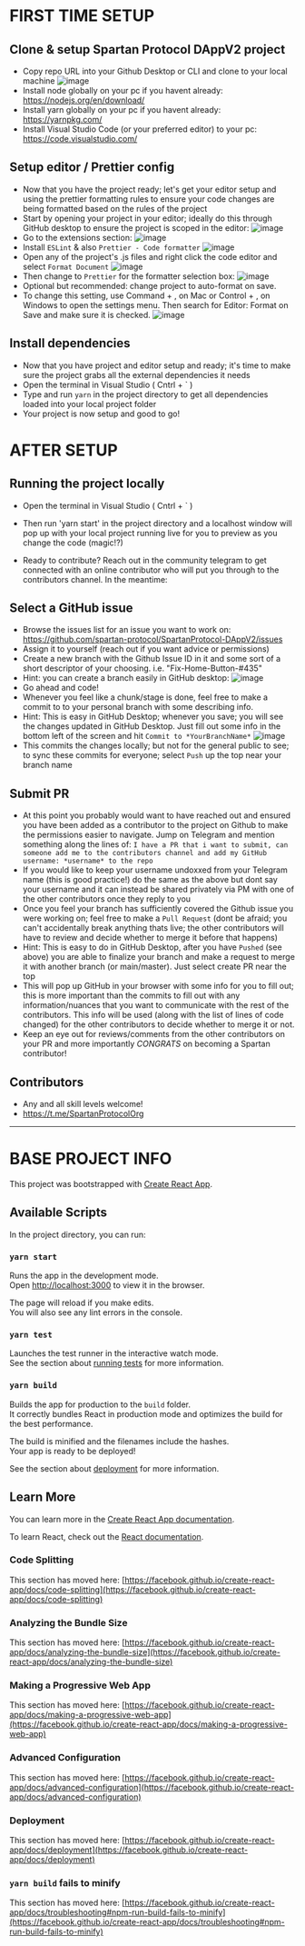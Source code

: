 # FIRST TIME SETUP

## Clone & setup Spartan Protocol DAppV2 project

- Copy repo URL into your Github Desktop or CLI and clone to your local machine
  ![image](https://user-images.githubusercontent.com/26967164/132610078-44392ce6-35eb-458a-9967-82913504979f.png)
- Install node globally on your pc if you havent already: https://nodejs.org/en/download/
- Install yarn globally on your pc if you havent already: https://yarnpkg.com/
- Install Visual Studio Code (or your preferred editor) to your pc: https://code.visualstudio.com/

## Setup editor / Prettier config

- Now that you have the project ready; let's get your editor setup and using the prettier formatting rules to ensure your code changes are being formatted based on the rules of the project
- Start by opening your project in your editor; ideally do this through GitHub desktop to ensure the project is scoped in the editor:
  ![image](https://user-images.githubusercontent.com/26967164/132611043-e2e99b9f-2ae1-4e33-b3f5-8244b265168a.png)
- Go to the extensions section:
  ![image](https://user-images.githubusercontent.com/26967164/132611270-89e9b10a-e75d-4ddd-b0e5-78e12ed1c417.png)
- Install `ESLint` & also `Prettier - Code formatter`
  ![image](https://user-images.githubusercontent.com/26967164/132611570-76ca2b7c-e2d9-41af-b052-c19cdd063367.png)
- Open any of the project's .js files and right click the code editor and select `Format Document`
  ![image](https://user-images.githubusercontent.com/26967164/132611698-a1daf1e7-ccdd-4c4b-979a-70e2a931c00b.png)
- Then change to `Prettier` for the formatter selection box:
  ![image](https://user-images.githubusercontent.com/26967164/132611784-e8a4c38d-7479-4945-91da-c6d63cd1e9fc.png)
- Optional but recommended: change project to auto-format on save.
- To change this setting, use Command + , on Mac or Control + , on Windows to open the settings menu. Then search for Editor: Format on Save and make sure it is checked.
  ![image](https://user-images.githubusercontent.com/26967164/132611941-5ed1874e-3dfa-43a3-a993-1508f0fe313b.png)

## Install dependencies

- Now that you have project and editor setup and ready; it's time to make sure the project grabs all the external dependencies it needs
- Open the terminal in Visual Studio ( Cntrl + ` )
- Type and run `yarn` in the project directory to get all dependencies loaded into your local project folder
- Your project is now setup and good to go!

# AFTER SETUP

## Running the project locally

- Open the terminal in Visual Studio ( Cntrl + ` )
- Then run 'yarn start' in the project directory and a localhost window will pop up with your local project running live for you to preview as you change the code (magic!?)

- Ready to contribute? Reach out in the community telegram to get connected with an online contributor who will put you through to the contributors channel. In the meantime:

## Select a GitHub issue

- Browse the issues list for an issue you want to work on: https://github.com/spartan-protocol/SpartanProtocol-DAppV2/issues
- Assign it to yourself (reach out if you want advice or permissions)
- Create a new branch with the Github Issue ID in it and some sort of a short descriptor of your choosing. i.e. "Fix-Home-Button-#435"
- Hint: you can create a branch easily in GitHub desktop:
  ![image](https://user-images.githubusercontent.com/26967164/132612388-97a7ebf2-50fc-4a9a-bade-9316e38182d2.png)
- Go ahead and code!
- Whenever you feel like a chunk/stage is done, feel free to make a commit to to your personal branch with some describing info.
- Hint: This is easy in GitHub Desktop; whenever you save; you will see the changes updated in GitHub Desktop. Just fill out some info in the bottom left of the screen and hit `Commit to *YourBranchName*`
  ![image](https://user-images.githubusercontent.com/26967164/132612853-86d064fd-c8e8-4c89-93bf-82eae65f2301.png)
- This commits the changes locally; but not for the general public to see; to sync these commits for everyone; select `Push` up the top near your branch name

## Submit PR

- At this point you probably would want to have reached out and ensured you have been added as a contributor to the project on Github to make the permissions easier to navigate. Jump on Telegram and mention something along the lines of: `I have a PR that i want to submit, can someone add me to the contributors channel and add my GitHub username: *username* to the repo`
- If you would like to keep your username undoxxed from your Telegram name (this is good practice!) do the same as the above but dont say your username and it can instead be shared privately via PM with one of the other contributors once they reply to you
- Once you feel your branch has sufficiently covered the Github issue you were working on; feel free to make a `Pull Request` (dont be afraid; you can't accidentally break anything thats live; the other contributors will have to review and decide whether to merge it before that happens)
- Hint: This is easy to do in GitHub Desktop, after you have `Pushed` (see above) you are able to finalize your branch and make a request to merge it with another branch (or main/master). Just select create PR near the top
- This will pop up GitHub in your browser with some info for you to fill out; this is more important than the commits to fill out with any information/nuances that you want to communicate with the rest of the contributors. This info will be used (along with the list of lines of code changed) for the other contributors to decide whether to merge it or not.
- Keep an eye out for reviews/comments from the other contributors on your PR and more importantly _CONGRATS_ on becoming a Spartan contributor!

## Contributors

- Any and all skill levels welcome!
- https://t.me/SpartanProtocolOrg

---

# BASE PROJECT INFO

This project was bootstrapped with [Create React App](https://github.com/facebook/create-react-app).

## Available Scripts

In the project directory, you can run:

### `yarn start`

Runs the app in the development mode.\
Open [http://localhost:3000](http://localhost:3000) to view it in the browser.

The page will reload if you make edits.\
You will also see any lint errors in the console.

### `yarn test`

Launches the test runner in the interactive watch mode.\
See the section about [running tests](https://facebook.github.io/create-react-app/docs/running-tests) for more information.

### `yarn build`

Builds the app for production to the `build` folder.\
It correctly bundles React in production mode and optimizes the build for the best performance.

The build is minified and the filenames include the hashes.\
Your app is ready to be deployed!

See the section about [deployment](https://facebook.github.io/create-react-app/docs/deployment) for more information.

## Learn More

You can learn more in the [Create React App documentation](https://facebook.github.io/create-react-app/docs/getting-started).

To learn React, check out the [React documentation](https://reactjs.org/).

### Code Splitting

This section has moved here: [https://facebook.github.io/create-react-app/docs/code-splitting](https://facebook.github.io/create-react-app/docs/code-splitting)

### Analyzing the Bundle Size

This section has moved here: [https://facebook.github.io/create-react-app/docs/analyzing-the-bundle-size](https://facebook.github.io/create-react-app/docs/analyzing-the-bundle-size)

### Making a Progressive Web App

This section has moved here: [https://facebook.github.io/create-react-app/docs/making-a-progressive-web-app](https://facebook.github.io/create-react-app/docs/making-a-progressive-web-app)

### Advanced Configuration

This section has moved here: [https://facebook.github.io/create-react-app/docs/advanced-configuration](https://facebook.github.io/create-react-app/docs/advanced-configuration)

### Deployment

This section has moved here: [https://facebook.github.io/create-react-app/docs/deployment](https://facebook.github.io/create-react-app/docs/deployment)

### `yarn build` fails to minify

This section has moved here: [https://facebook.github.io/create-react-app/docs/troubleshooting#npm-run-build-fails-to-minify](https://facebook.github.io/create-react-app/docs/troubleshooting#npm-run-build-fails-to-minify)
